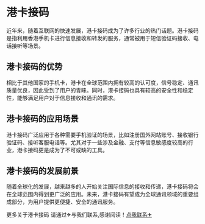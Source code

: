 # 港卡接码

近年来，随着互联网的快速发展，港卡接码成为了许多行业的热门话题。港卡接码是指利用香港手机卡进行信息接收和转发的服务，通常被用于短信验证码接收、电话接听等场景。

## 港卡接码的优势

相比于其他国家的手机卡，港卡在全球范围内拥有较高的认可度，信号稳定、通讯质量优良，因此受到了用户的青睐。同时，港卡接码也具有较高的安全性和稳定性，能够满足用户对于信息接收和通讯的需求。

## 港卡接码的应用场景

港卡接码广泛应用于各种需要手机验证的场景，比如注册国外网站账号、接收银行验证码、接听客服电话等。尤其对于一些涉及金融、支付等信息敏感度较高的行业，港卡接码更是成为了不可或缺的工具。

## 港卡接码的发展前景

随着全球化的发展，越来越多的人开始关注国际信息的接收和传递，港卡接码将会在全球范围内得到更广泛的应用。未来，港卡接码有望成为全球通讯领域的重要组成部分，为用户提供更便捷、安全的通讯服务。

更多关于港卡接码 请通过✈与我们联系,感谢阅读！[点我联系✈](https://www.k02.cc)